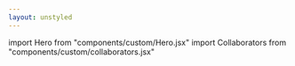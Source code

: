 ```yaml
---
layout: unstyled
---
```


import Hero from "components/custom/Hero.jsx"
import Collaborators from "components/custom/collaborators.jsx"

<Hero />

<Collaborators />
